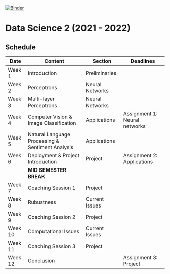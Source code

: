 [![Binder](https://mybinder.org/badge_logo.svg)](https://mybinder.org/v2/gh/tristanvandevelde/datascience2/master)


# Data Science 2 (2021 - 2022)


## Schedule



| Date          | Content                                          | Section                  | Deadlines                     | 
| ------------- | -------------                                    | -------------            | -------------                 |
| Week 1        | Introduction                                     | Preliminaries            |                               |
| Week 2        | Perceptrons                                      | Neural Networks          |                               |
| Week 3        | Multi-layer Perceptrons                          | Neural Networks          |                               |
| Week 4        | Computer Vision & Image Classification           | Applications             | Assignment 1: Neural networks | 
| Week 5        | Natural Language Processing & Sentiment Analysis | Applications             |                               |
| Week 6        | Deployment & Project Introduction                | Project                  | Assignment 2: Applications    |
|               | **MID SEMESTER BREAK**                                                      |                               |
| Week 7        | Coaching Session 1                               | Project                  |                               |
| Week 8        | Rubustness                                       | Current Issues           |                               |
| Week 9        | Coaching Session 2                               | Project                  |                               |
| Week 10       | Computational Issues                             | Current Issues           |                               |
| Week 11       | Coaching Session 3                               | Project                  |                               |
| Week 12       | Conclusion                                       |                          | Assignment 3: Project         |

<!--

## Project

Students choose one of the following projects:
-->

